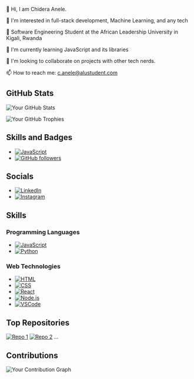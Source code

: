 👋 Hi, I am Chidera Anele. 

👀 I'm interested in full-stack development, Machine Learning, and any tech 

🌱 Software Engineering Student at the  African Leadership University in Kigali, Rwanda

🌱 I'm currently learning JavaScript and its libraries

💞️ I'm looking to collaborate on projects with other tech nerds.

📫 How to reach me: c.anele@alustudent.com

## GitHub Stats
<!-- Your GitHub Stats -->
![Your GitHub Stats](https://github-readme-stats.vercel.app/api?username=Chidera0001&show_icons=true&count_private=true&theme=dark)

<!-- GitHub Trophies -->
![Your GitHub Trophies](https://github-profile-trophy.vercel.app/?username=Chidera0001&theme=darkcolor=black)

<!-- Skills and Badges -->
## Skills and Badges
- [![JavaScript](https://img.shields.io/badge/JavaScript-Expert-yellow?style=for-the-badge&logo=javascript&labelColor=black&logoColor=ddc508)](https://github.com/JavaScript)
- [![GitHub followers](https://img.shields.io/github/followers/Chidera0001?style=social&labelColor=black)](https://github.com/Chidera0001)

<!-- Socials -->
## Socials
- [![LinkedIn](https://img.shields.io/badge/LinkedIn-Connect-blue?style=for-the-badge&logo=linkedin&labelColor=black)](https://www.linkedin.com/in/chidera-anele/)
- [![Instagram](https://img.shields.io/badge/Instagram-Follow-blue?style=for-the-badge&logo=instagram&labelColor=black)](https://www.instagram.com/chidera.anele/)

<!-- Skills -->
## Skills
### Programming Languages
- [![JavaScript](https://img.shields.io/badge/-fff?style=for-the-badge&logo=javascript&logoColor=ddc508&labelColor=black)](https://github.com/JavaScript)
- [![Python](https://img.shields.io/badge/-fff?style=for-the-badge&logo=python&logoColor=3776AB&labelColor=black)](https://github.com/your-Python-repo)

### Web Technologies
- [![HTML](https://img.shields.io/badge/-fff?style=for-the-badge&logo=html5&logoColor=E34F26&labelColor=black)](https://github.com/your-HTML-repo)
- [![CSS](https://img.shields.io/badge/-fff?style=for-the-badge&logo=css3&logoColor=1572B6&labelColor=black)](https://github.com/your-CSS-repo)
- [![React](https://img.shields.io/badge/-fff?style=for-the-badge&logo=react&logoColor=61DAFB&labelColor=black)](https://github.com/your-React-repo)
- [![Node.js](https://img.shields.io/badge/-fff?style=for-the-badge&logo=node.js&logoColor=43853D&labelColor=black)](https://github.com/your-Node.js-repo)
- [![VSCode](https://img.shields.io/badge/-fff?style=for-the-badge&logo=visual-studio-code&logoColor=007ACC&labelColor=black)](https://github.com/your-VSCode-repo)

<!-- Top Repositories -->
## Top Repositories
[![Repo 1](https://github-readme-stats.vercel.app/api/pin/?username=Chidera0001&repo=JavaScript&show_owner=true&theme=dark)](https://github.com/Chidera0001/JavaScript)
[![Repo 2](https://github-readme-stats.vercel.app/api/pin/?username=Chidera0001&repo=alu-back-end&show_owner=true&theme=dark)](https://github.com/Chidera0001/alu-back-end)
...

<!-- Contributions -->
## Contributions
![Your Contribution Graph](https://github-readme-streak-stats.herokuapp.com/?user=Chidera0001&theme=dark)

